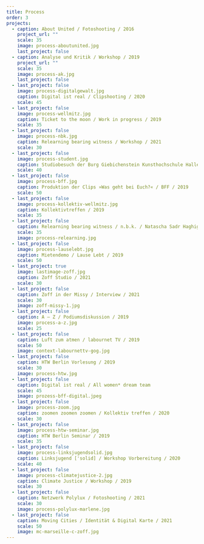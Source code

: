 ```yaml
---
title: Process
order: 3
projects:
  - caption: About United / Fotoshooting / 2016
    project_url: ""
    scale: 35
    image: process-aboutunited.jpg
    last_project: false
  - caption: Analyse und Kritik / Workshop / 2019
    project_url: ""
    scale: 35
    image: process-ak.jpg
    last_project: false
  - last_project: false
    image: process-digitalgewalt.jpg
    caption: Digital ist real / Clipshooting / 2020
    scale: 45
  - last_project: false
    image: process-wellmitz.jpg
    caption: Ticket to the moon / Work in progress / 2019
    scale: 35
  - last_project: false
    image: process-nbk.jpg
    caption: Relearning bearing witness / Workshop / 2021
    scale: 30
  - last_project: false
    image: process-student.jpg
    caption: Studiobesuch der Burg Giebichenstein Kunsthochschule Halle / 2020
    scale: 40
  - last_project: false
    image: process-bff.jpg
    caption: Produktion der Clips »Was geht bei Euch?« / BFF / 2019
    scale: 50
  - last_project: false
    image: process-kollektiv-wellmitz.jpg
    caption: Kollektivtreffen / 2019
    scale: 35
  - last_project: false
    caption: Relearning bearing witness / n.b.k. / Natascha Sadr Haghighian / 2020
    scale: 35
    image: process-relearning.jpg
  - last_project: false
    image: process-lauselebt.jpg
    caption: Mietendemo / Lause Lebt / 2019
    scale: 50
  - last_project: true
    image: lastimage-zoff.jpg
    caption: Zoff Studio / 2021
    scale: 30
  - last_project: false
    caption: Zoff in der Missy / Interview / 2021
    scale: 30
    image: zoff-missy-1.jpg
  - last_project: false
    caption: A – Z / Podiumsdiskussion / 2019
    image: process-a-z.jpg
    scale: 25
  - last_project: false
    caption: Luft zum atmen / labournet TV / 2019
    scale: 50
    image: context-labournettv-gog.jpg
  - last_project: false
    caption: HTW Berlin Vorlesung / 2019
    scale: 30
    image: process-htw.jpg
  - last_project: false
    caption: Digital ist real / All women* dream team
    scale: 45
    image: prozess-bff-digital.jpeg
  - last_project: false
    image: process-zoom.jpg
    caption: zoomen zoomen zoomen / Kollektiv treffen / 2020
    scale: 30
  - last_project: false
    image: process-htw-seminar.jpg
    caption: HTW Berlin Seminar / 2019
    scale: 35
  - last_project: false
    image: process-linksjugendsolid.jpg
    caption: Linksjugend ['solid] / Workshop Vorbereitung / 2020
    scale: 40
  - last_project: false
    image: process-climatejustice-2.jpg
    caption: Climate Justice / Workshop / 2019
    scale: 30
  - last_project: false
    caption: Netzwerk Polylux / Fotoshooting / 2021
    scale: 30
    image: process-polylux-marlene.jpg
  - last_project: false
    caption: Moving Cities / Identität & Digital Karte / 2021
    scale: 50
    image: mc-marseille-c-zoff.jpg
---
```


